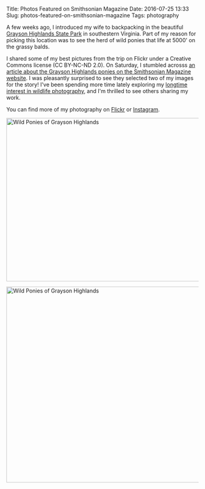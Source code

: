 Title: Photos Featured on Smithsonian Magazine
Date: 2016-07-25 13:33
Slug: photos-featured-on-smithsonian-magazine
Tags: photography

A few weeks ago, I introduced my wife to backpacking in the beautiful [Grayson Highlands State Park](http://www.dcr.virginia.gov/state-parks/grayson-highlands "Grayson Highlands State Park") in southestern Virginia. Part of my reason for picking this location was to see the herd of wild ponies that life at 5000' on the grassy balds.

I shared some of my best pictures from the trip on Flickr under a Creative Commons license (CC BY-NC-ND 2.0). On Saturday, I stumbled acrosss [an article about the Grayson Highlands ponies on the Smithsonian Magazine website](http://www.smithsonianmag.com/travel/more-than-100-ponies-roam-free-this-park-virginia-180959786/). I was pleasantly surprised to see they selected two of my images for the story! I've been spending more time lately exploring my [longtime interest in wildlife photography](https://twitter.com/tdhopper/status/43876534687248384), and I'm thrilled to see others sharing my work.

You can find more of my photography on [Flickr](https://www.flickr.com/photos/135293727@N08/) or [Instagram](https://www.instagram.com/tdhopper/).

<a data-flickr-embed="true" data-header="true" data-footer="true"  href="https://www.flickr.com/photos/135293727@N08/27968731860/in/album-72157668083572064/" title="Wild Ponies of Grayson Highlands"><img src="https://c5.staticflickr.com/9/8858/27968731860_6894097bc3_z.jpg" width="640" height="427" alt="Wild Ponies of Grayson Highlands"></a><script async src="//embedr.flickr.com/assets/client-code.js" charset="utf-8"></script>

<a data-flickr-embed="true" data-header="true" data-footer="true"  href="https://www.flickr.com/photos/135293727@N08/28249757515/in/album-72157668083572064/" title="Wild Ponies of Grayson Highlands"><img src="https://c4.staticflickr.com/9/8730/28249757515_f1f5e014a9_z.jpg" width="640" height="512" alt="Wild Ponies of Grayson Highlands"></a><script async src="//embedr.flickr.com/assets/client-code.js" charset="utf-8"></script>